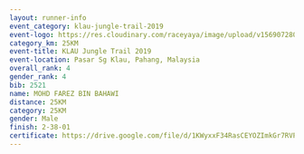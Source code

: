 ```yaml
---
layout: runner-info 
event_category: klau-jungle-trail-2019 
event-logo: https://res.cloudinary.com/raceyaya/image/upload/v1569072808/logo/klau-image_qwwxyw.png
category_km: 25KM 
event-title: KLAU Jungle Trail 2019 
event-location: Pasar Sg Klau, Pahang, Malaysia 
overall_rank: 4
gender_rank: 4
bib: 2521
name: MOHD FAREZ BIN BAHAWI
distance: 25KM
category: 25KM
gender: Male
finish: 2-38-01
certificate: https://drive.google.com/file/d/1KWyxxF34RasCEYOZImkGr7RVP-Xv_8sk/view?usp=sharing
---
```

